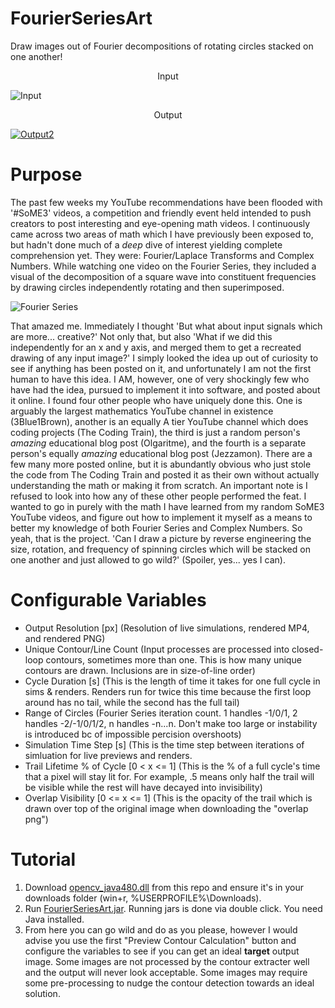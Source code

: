 # FourierSeriesArt
Draw images out of Fourier decompositions of rotating circles stacked on one another!
<div align="center">Input</div>

![Input](https://i.imgur.com/9bS6QcO.png)
<div align="center">Output</div>

[![Output2](https://i.imgur.com/x7nCa4o.gif)](https://www.youtube.com/watch?v=F2OKzzynvP8)

# Purpose
The past few weeks my YouTube recommendations have been flooded with '#SoME3' videos, a competition and friendly event held intended to push creators to post interesting and eye-opening math videos. I continuously came across two areas of math which I have previously been exposed to, but hadn't done much of a *deep* dive of interest yielding complete comprehension yet. They were: Fourier/Laplace Transforms and Complex Numbers. While watching one video on the Fourier Series, they included a visual of the decomposition of a square wave into constituent frequencies by drawing circles independently rotating and then superimposed.

![Fourier Series](https://upload.wikimedia.org/wikipedia/commons/thumb/1/1a/Fourier_series_square_wave_circles_animation.gif/224px-Fourier_series_square_wave_circles_animation.gif)

That amazed me. Immediately I thought 'But what about input signals which are more... creative?' Not only that, but also 'What if we did this independently for an x and y axis, and merged them to get a recreated drawing of any input image?' I simply looked the idea up out of curiosity to see if anything has been posted on it, and unfortunately I am not the first human to have this idea. I AM, however, one of very shockingly few who have had the idea, pursued to implement it into software, and posted about it online. I found four other people who have uniquely done this. One is arguably the largest mathematics YouTube channel in existence (3Blue1Brown), another is an equally A tier YouTube channel which does coding projects (The Coding Train), the third is just a random person's *amazing* educational blog post (Olgaritme), and the fourth is a separate person's equally *amazing* educational blog post (Jezzamon). There are a few many more posted online, but it is abundantly obvious who just stole the code from The Coding Train and posted it as their own without actually understanding the math or making it from scratch. An important note is I refused to look into how any of these other people performed the feat. I wanted to go in purely with the math I have learned from my random SoME3 YouTube videos, and figure out how to implement it myself as a means to better my knowledge of both Fourier Series and Complex Numbers. So yeah, that is the project. 'Can I draw a picture by reverse engineering the size, rotation, and frequency of spinning circles which will be stacked on one another and just allowed to go wild?' (Spoiler, yes... yes I can).

# Configurable Variables
- Output Resolution [px] (Resolution of live simulations, rendered MP4, and rendered PNG)
- Unique Contour/Line Count (Input processes are processed into closed-loop contours, sometimes more than one. This is how many unique contours are drawn. Inclusions are in size-of-line order)
- Cycle Duration [s] (This is the length of time it takes for one full cycle in sims & renders. Renders run for twice this time because the first loop around has no tail, while the second has the full tail)
- Range of Circles (Fourier Series iteration count. 1 handles -1/0/1, 2 handles -2/-1/0/1/2, n handles -n...n. Don't make too large or instability is introduced bc of impossible percision overshoots)
- Simulation Time Step [s] (This is the time step between iterations of simluation for live previews and renders.
- Trail Lifetime % of Cycle [0 < x <= 1] (This is the % of a full cycle's time that a pixel will stay lit for. For example, .5 means only half the trail will be visible while the rest will have decayed into invisibility)
- Overlap Visibility [0 <= x <= 1] (This is the opacity of the trail which is drawn over top of the original image when downloading the "overlap png")

# Tutorial
1. Download [opencv_java480.dll](https://github.com/aaronskeelsofficial/FourierSeriesArt/raw/main/opencv_java480.dll) from this repo and ensure it's in your downloads folder (win+r, %USERPROFILE%\Downloads).
2. Run [FourierSeriesArt.jar](https://github.com/aaronskeelsofficial/FourierSeriesArt/raw/main/FourierSeriesArt.jar). Running jars is done via double click. You need Java installed.
3. From here you can go wild and do as you please, however I would advise you use the first "Preview Contour Calculation" button and configure the variables to see if you can get an ideal **target** output image. Some images are not processed by the contour extracter well and the output will never look acceptable. Some images may require some pre-processing to nudge the contour detection towards an ideal solution.
